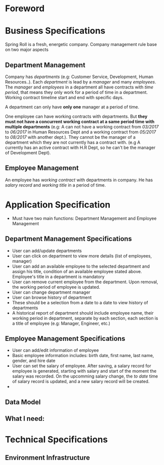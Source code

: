 # Foreword

# Business Specifications
Spring Roll is a fresh, energetic company. Company management rule base on two major aspects
## Department Management
Company has _departments_ (e.g: Customer Service, Development, Human Resources..). Each _department_ is lead by a _manager_ and many _employees_. The _manager_ and _employees_ in a department all have contracts with _time period_, that means they only work for a period of time in a department. Working contract timeline start and end with specific days.

A department can only have **only one** manager at a period of time.

One employee can have working contracts with departments. But **they must not have a concurrent working contract at a same period time with multiple departments** (e.g: A can not have a working contract from _03/2017_ to _06/2017_ in Human Resources Dept and a working contract from _05/2017_ to _08/2017_ with another dept.). They cannot be the manager of a department which they are not currently has a contract with. (e.g A currently has an active contract with H.R Dept, so he can't be the manager of Development Dept).

## Employee Management
An employee has _working contract_ with departments in company. He has _salary record_ and _working title_ in a period of time.

# Application Specification
- Must have two main functions: Department Management and Employee Management
## Department Management Specifications
- User can add/update departments
- User can click on department to view more details (list of employees, manager)
- User can add an available employee to the selected department and assign his title, condition of an available employee stated above. Employee's title in a department is mandatory
- User can remove current employee from the department. Upon removal, the working period of employee is updated.
- User can change department manager
- User can browse history of department
- These should be a selection from a date to a date to view history of departments
- A historical report of department should include employee name, their working period in department,
separate by each section, each section is a title of employee (e.g: Manager, Engineer, etc.)
## Employee Management Specifications
- User can add/edit information of employee
- Basic employee information includes: birth date, first name, last name, gender, and hire date
- User can set the salary of employee. After saving, a salary record for employee is generated, starting with salary and start of the moment the salary was recorded. On the upcomming salary change, the _to date_ time of salary record is updated, and a new salary record will be created.
-
## Data Model
## What I need:

# Technical Specifications

## Environment Infrastructure

